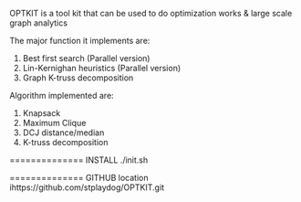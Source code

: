 OPTKIT is a tool kit that can be used to do optimization works & large scale graph analytics

The major function it implements are:

1) Best first search (Parallel version)
2) Lin-Kernighan heuristics (Parallel version)
3) Graph K-truss decomposition

Algorithm implemented are:
1) Knapsack
2) Maximum Clique
3) DCJ distance/median
4) K-truss decomposition


==============
INSTALL
./init.sh

==============
GITHUB location
ihttps://github.com/stplaydog/OPTKIT.git
